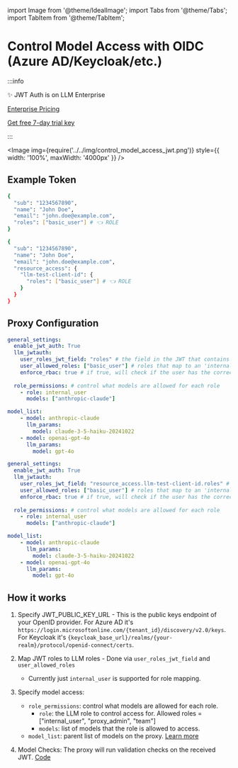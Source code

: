 import Image from '@theme/IdealImage';
import Tabs from '@theme/Tabs';
import TabItem from '@theme/TabItem';

# Control Model Access with OIDC (Azure AD/Keycloak/etc.)

:::info

✨ JWT Auth is on LLM Enterprise

[Enterprise Pricing](https://www.llm.ai/#pricing)

[Get free 7-day trial key](https://www.llm.ai/#trial)

:::

<Image img={require('../../img/control_model_access_jwt.png')} style={{ width: '100%', maxWidth: '4000px' }} />

## Example Token 

<Tabs>
<TabItem value="Azure AD">

```bash
{
  "sub": "1234567890",
  "name": "John Doe",
  "email": "john.doe@example.com",
  "roles": ["basic_user"] # 👈 ROLE
}
```
</TabItem>
<TabItem value="Keycloak">

```bash
{
  "sub": "1234567890",
  "name": "John Doe",
  "email": "john.doe@example.com",
  "resource_access": {
    "llm-test-client-id": {
      "roles": ["basic_user"] # 👈 ROLE
    }
  }
}
```
</TabItem>
</Tabs>

## Proxy Configuration

<Tabs>
<TabItem value="Azure AD">

```yaml
general_settings:
  enable_jwt_auth: True 
  llm_jwtauth:
    user_roles_jwt_field: "roles" # the field in the JWT that contains the roles 
    user_allowed_roles: ["basic_user"] # roles that map to an 'internal_user' role on LLM 
    enforce_rbac: true # if true, will check if the user has the correct role to access the model
  
  role_permissions: # control what models are allowed for each role
    - role: internal_user
      models: ["anthropic-claude"]

model_list:
    - model: anthropic-claude
      llm_params:
        model: claude-3-5-haiku-20241022
    - model: openai-gpt-4o
      llm_params:
        model: gpt-4o
```

</TabItem>
<TabItem value="Keycloak">

```yaml
general_settings:
  enable_jwt_auth: True 
  llm_jwtauth:
    user_roles_jwt_field: "resource_access.llm-test-client-id.roles" # the field in the JWT that contains the roles
    user_allowed_roles: ["basic_user"] # roles that map to an 'internal_user' role on LLM 
    enforce_rbac: true # if true, will check if the user has the correct role to access the model
  
  role_permissions: # control what models are allowed for each role
    - role: internal_user
      models: ["anthropic-claude"]

model_list:
    - model: anthropic-claude
      llm_params:
        model: claude-3-5-haiku-20241022
    - model: openai-gpt-4o
      llm_params:
        model: gpt-4o
```

</TabItem>
</Tabs>


## How it works

1. Specify JWT_PUBLIC_KEY_URL - This is the public keys endpoint of your OpenID provider. For Azure AD it's `https://login.microsoftonline.com/{tenant_id}/discovery/v2.0/keys`. For Keycloak it's `{keycloak_base_url}/realms/{your-realm}/protocol/openid-connect/certs`.

1. Map JWT roles to LLM roles - Done via `user_roles_jwt_field` and `user_allowed_roles`
    -  Currently just `internal_user` is supported for role mapping. 
2. Specify model access: 
    - `role_permissions`: control what models are allowed for each role. 
        - `role`: the LLM role to control access for. Allowed roles = ["internal_user", "proxy_admin", "team"]
        - `models`: list of models that the role is allowed to access. 
    - `model_list`: parent list of models on the proxy. [Learn more](./configs.md#llm-configs-model_list)

3. Model Checks: The proxy will run validation checks on the received JWT. [Code](https://github.com/hanzoai/llm/blob/3a4f5b23b5025b87b6d969f2485cc9bc741f9ba6/llm/proxy/auth/user_api_key_auth.py#L284)